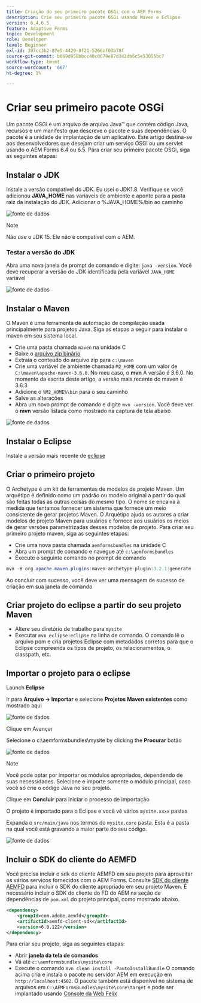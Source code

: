 ```yaml
---
title: Criação do seu primeiro pacote OSGi com o AEM Forms
description: Crie seu primeiro pacote OSGi usando Maven e Eclipse
version: 6.4,6.5
feature: Adaptive Forms
topic: Development
role: Developer
level: Beginner
exl-id: 307cc3b2-87e5-4429-8f21-5266cf03b78f
source-git-commit: b069d958bbcc40c0079e87d342db6c5e53055bc7
workflow-type: tm+mt
source-wordcount: '667'
ht-degree: 1%

---
```


# Criar seu primeiro pacote OSGi

Um pacote OSGi é um arquivo de arquivo Java™ que contém código Java, recursos e um manifesto que descreve o pacote e suas dependências. O pacote é a unidade de implantação de um aplicativo. Este artigo destina-se aos desenvolvedores que desejam criar um serviço OSGi ou um servlet usando o AEM Forms 6.4 ou 6.5. Para criar seu primeiro pacote OSGi, siga as seguintes etapas:


## Instalar o JDK

Instale a versão compatível do JDK. Eu usei o JDK1.8. Verifique se você adicionou **JAVA_HOME** nas variáveis de ambiente e aponte para a pasta raiz da instalação do JDK.
Adicionar o %JAVA_HOME%/bin ao caminho

![fonte de dados](assets/java-home.JPG)

>[!NOTE]
> Não use o JDK 15. Ele não é compatível com o AEM.

### Testar a versão do JDK

Abra uma nova janela de prompt de comando e digite: `java -version`. Você deve recuperar a versão do JDK identificada pela variável `JAVA_HOME` variável

![fonte de dados](assets/java-version.JPG)

## Instalar o Maven

O Maven é uma ferramenta de automação de compilação usada principalmente para projetos Java. Siga as etapas a seguir para instalar o maven em seu sistema local.

* Crie uma pasta chamada `maven` na unidade C
* Baixe o [arquivo zip binário](https://maven.apache.org/download.cgi)
* Extraia o conteúdo do arquivo zip para `c:\maven`
* Crie uma variável de ambiente chamada `M2_HOME` com um valor de `C:\maven\apache-maven-3.6.0`. No meu caso, o **mvn** A versão é 3.6.0. No momento da escrita deste artigo, a versão mais recente do maven é 3.6.3
* Adicione o `%M2_HOME%\bin` para o seu caminho
* Salve as alterações
* Abra um novo prompt de comando e digite `mvn -version`. Você deve ver o **mvn** versão listada como mostrado na captura de tela abaixo

![fonte de dados](assets/mvn-version.JPG)


## Instalar o Eclipse

Instale a versão mais recente de [eclipse](https://www.eclipse.org/downloads/)

## Criar o primeiro projeto

O Archetype é um kit de ferramentas de modelos de projeto Maven. Um arquétipo é definido como um padrão ou modelo original a partir do qual são feitas todas as outras coisas do mesmo tipo. O nome se encaixa à medida que tentamos fornecer um sistema que fornece um meio consistente de gerar projetos Maven. O Arquétipo ajuda os autores a criar modelos de projeto Maven para usuários e fornece aos usuários os meios de gerar versões parametrizadas desses modelos de projeto.
Para criar seu primeiro projeto maven, siga as seguintes etapas:

* Crie uma nova pasta chamada `aemformsbundles` na unidade C
* Abra um prompt de comando e navegue até `c:\aemformsbundles`
* Execute o seguinte comando no prompt de comando

```java
mvn -B org.apache.maven.plugins:maven-archetype-plugin:3.2.1:generate -D archetypeGroupId=com.adobe.aem -D archetypeArtifactId=aem-project-archetype -D archetypeVersion=36 -D appTitle="My Site" -D appId="mysite" -D groupId="com.mysite" -D aemVersion=6.5.13
```

Ao concluir com sucesso, você deve ver uma mensagem de sucesso de criação em sua janela de comando

## Criar projeto do eclipse a partir do seu projeto Maven

* Altere seu diretório de trabalho para `mysite`
* Executar `mvn eclipse:eclipse` na linha de comando. O comando lê o arquivo pom e cria projetos Eclipse com metadados corretos para que o Eclipse compreenda os tipos de projeto, os relacionamentos, o classpath, etc.

## Importar o projeto para o eclipse

Launch **Eclipse**

Ir para **Arquivo -> Importar** e selecione **Projetos Maven existentes** como mostrado aqui

![fonte de dados](assets/import-mvn-project.JPG)

Clique em Avançar

Selecione o c:\aemformsbundles\mysite by clicking the **Procurar** botão

![fonte de dados](assets/mysite-eclipse-project.png)

>[!NOTE]
>Você pode optar por importar os módulos apropriados, dependendo de suas necessidades. Selecione e importe somente o módulo principal, caso você só crie o código Java no seu projeto.

Clique em **Concluir** para iniciar o processo de importação

O projeto é importado para o Eclipse e você vê vários `mysite.xxxx` pastas

Expanda o `src/main/java` nos termos do `mysite.core` pasta. Esta é a pasta na qual você está gravando a maior parte do seu código.

![fonte de dados](assets/mysite-core-project.png)

## Incluir o SDK do cliente do AEMFD

Você precisa incluir o sdk do cliente AEMFD em seu projeto para aproveitar os vários serviços fornecidos com o AEM Forms. Consulte [SDK do cliente AEMFD](https://mvnrepository.com/artifact/com.adobe.aemfd/aemfd-client-sdk) para incluir o SDK do cliente apropriado em seu projeto Maven. É necessário incluir o SDK do cliente do FD do AEM na seção de dependências de `pom.xml` do projeto principal, como mostrado abaixo.

```xml
<dependency>
    <groupId>com.adobe.aemfd</groupId>
    <artifactId>aemfd-client-sdk</artifactId>
    <version>6.0.122</version>
</dependency>
```

Para criar seu projeto, siga as seguintes etapas:

* Abrir **janela da tela de comandos**
* Vá até `c:\aemformsbundles\mysite\core`
* Execute o comando `mvn clean install -PautoInstallBundle`
O comando acima cria e instala o pacote no servidor AEM em execução em `http://localhost:4502`. O pacote também está disponível no sistema de arquivos em
   `C:\AEMFormsBundles\mysite\core\target` e pode ser implantado usando [Console da Web Felix](http://localhost:4502/system/console/bundles)
